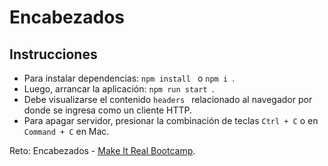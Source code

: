 # Encabezados

## Instrucciones

- Para instalar dependencias: ```npm install ``` o  ```npm i ```.
- Luego, arrancar la aplicación: ```npm run start ```.
- Debe visualizarse el contenido ```headers ``` relacionado al navegador por donde se ingresa como un cliente HTTP.
- Para apagar servidor, presionar la combinación de teclas ```Ctrl + C``` o en ```Command + C``` en Mac.

Reto: Encabezados - [Make It Real Bootcamp](http://makeitreal.camp).  

